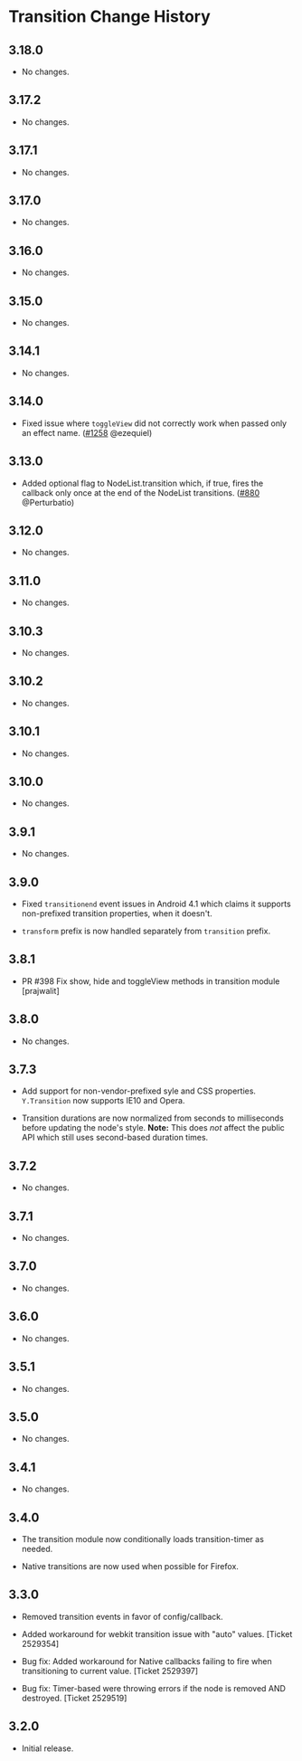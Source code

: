 Transition Change History
=========================

3.18.0
------

* No changes.

3.17.2
------

* No changes.

3.17.1
------

* No changes.

3.17.0
------

* No changes.

3.16.0
------

* No changes.

3.15.0
------

* No changes.

3.14.1
------

* No changes.

3.14.0
------

* Fixed issue where `toggleView` did not correctly work when passed only an effect name. ([#1258][] @ezequiel)

[#1258]: https://github.com/yui/yui3/issues/1258

3.13.0
------

* Added optional flag to NodeList.transition which, if true, fires the callback only once at the end of the NodeList transitions. ([#880][] @Perturbatio)

[#880]: https://github.com/yui/yui3/issues/880

3.12.0
------

* No changes.

3.11.0
------

* No changes.

3.10.3
------

* No changes.

3.10.2
------

* No changes.

3.10.1
------

* No changes.

3.10.0
------

* No changes.

3.9.1
-----

* No changes.

3.9.0
-----

* Fixed `transitionend` event issues in Android 4.1 which claims it supports
  non-prefixed transition properties, when it doesn't.

* `transform` prefix is now handled separately from `transition` prefix.

3.8.1
-----

* PR #398 Fix show, hide and toggleView methods in transition module [prajwalit]

3.8.0
-----

  * No changes.

3.7.3
-----

  * Add support for non-vendor-prefixed syle and CSS properties. `Y.Transition`
    now supports IE10 and Opera.

  * Transition durations are now normalized from seconds to milliseconds before
    updating the node's style. **Note:** This does _not_ affect the public API
    which still uses second-based duration times.


3.7.2
-----

  * No changes.


3.7.1
-----

  * No changes.


3.7.0
-----

  * No changes.


3.6.0
-----

  * No changes.


3.5.1
-----

  * No changes.


3.5.0
-----

  * No changes.


3.4.1
-----

  * No changes.


3.4.0
-----

  * The transition module now conditionally loads transition-timer as needed.

  * Native transitions are now used when possible for Firefox.


3.3.0
-----

  * Removed transition events in favor of config/callback.

  * Added workaround for webkit transition issue with "auto" values.
    [Ticket 2529354]

  * Bug fix: Added workaround for Native callbacks failing to fire when
    transitioning to current value. [Ticket 2529397]

  * Bug fix: Timer-based were throwing errors if the node is removed AND
    destroyed. [Ticket 2529519]


3.2.0
-----

  * Initial release.

